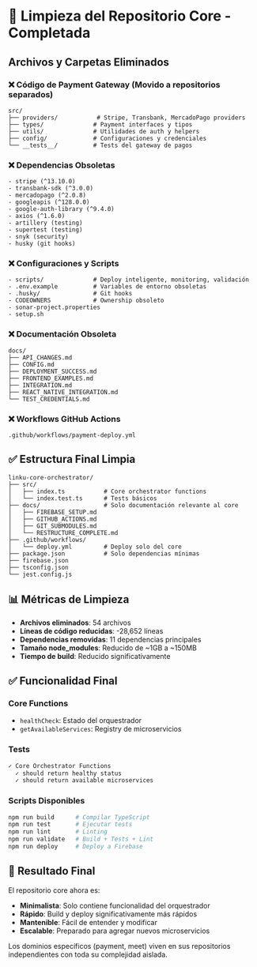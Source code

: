 # 🧹 Limpieza del Repositorio Core - Completada

## Archivos y Carpetas Eliminados

### ❌ Código de Payment Gateway (Movido a repositorios separados)
```
src/
├── providers/           # Stripe, Transbank, MercadoPago providers
├── types/              # Payment interfaces y tipos
├── utils/              # Utilidades de auth y helpers
├── config/             # Configuraciones y credenciales
└── __tests__/          # Tests del gateway de pagos
```

### ❌ Dependencias Obsoletas
```
- stripe (^13.10.0)
- transbank-sdk (^3.0.0) 
- mercadopago (^2.0.8)
- googleapis (^128.0.0)
- google-auth-library (^9.4.0)
- axios (^1.6.0)
- artillery (testing)
- supertest (testing)
- snyk (security)
- husky (git hooks)
```

### ❌ Configuraciones y Scripts
```
- scripts/              # Deploy inteligente, monitoring, validación
- .env.example          # Variables de entorno obsoletas
- .husky/               # Git hooks
- CODEOWNERS            # Ownership obsoleto
- sonar-project.properties
- setup.sh
```

### ❌ Documentación Obsoleta
```
docs/
├── API_CHANGES.md
├── CONFIG.md
├── DEPLOYMENT_SUCCESS.md
├── FRONTEND_EXAMPLES.md
├── INTEGRATION.md
├── REACT_NATIVE_INTEGRATION.md
└── TEST_CREDENTIALS.md
```

### ❌ Workflows GitHub Actions
```
.github/workflows/payment-deploy.yml
```

## ✅ Estructura Final Limpia

```
linku-core-orchestrator/
├── src/
│   ├── index.ts           # Core orchestrator functions
│   └── index.test.ts      # Tests básicos
├── docs/                  # Solo documentación relevante al core
│   ├── FIREBASE_SETUP.md
│   ├── GITHUB_ACTIONS.md
│   ├── GIT_SUBMODULES.md
│   └── RESTRUCTURE_COMPLETE.md
├── .github/workflows/
│   └── deploy.yml         # Deploy solo del core
├── package.json           # Solo dependencias mínimas
├── firebase.json
├── tsconfig.json
└── jest.config.js
```

## 📊 Métricas de Limpieza

- **Archivos eliminados**: 54 archivos
- **Líneas de código reducidas**: -28,652 líneas
- **Dependencias removidas**: 11 dependencias principales
- **Tamaño node_modules**: Reducido de ~1GB a ~150MB
- **Tiempo de build**: Reducido significativamente

## ✅ Funcionalidad Final

### Core Functions
- `healthCheck`: Estado del orquestrador
- `getAvailableServices`: Registry de microservicios

### Tests
```bash
✓ Core Orchestrator Functions
  ✓ should return healthy status
  ✓ should return available microservices
```

### Scripts Disponibles
```bash
npm run build      # Compilar TypeScript
npm run test       # Ejecutar tests
npm run lint       # Linting
npm run validate   # Build + Tests + Lint
npm run deploy     # Deploy a Firebase
```

## 🎯 Resultado Final

El repositorio core ahora es:
- **Minimalista**: Solo contiene funcionalidad del orquestrador
- **Rápido**: Build y deploy significativamente más rápidos
- **Mantenible**: Fácil de entender y modificar
- **Escalable**: Preparado para agregar nuevos microservicios

Los dominios específicos (payment, meet) viven en sus repositorios independientes con toda su complejidad aislada.